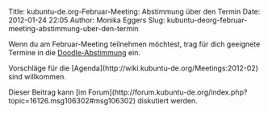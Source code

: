 Title: kubuntu-de.org-Februar-Meeting: Abstimmung über den Termin
Date: 2012-01-24 22:05
Author: Monika Eggers
Slug: kubuntu-deorg-februar-meeting-abstimmung-uber-den-termin

Wenn du am Februar-Meeting teilnehmen möchtest, trag für dich geeignete
Termine in die
[Doodle-Abstimmung](http://www.doodle.com/b8k7a4suh5i29c7r) ein.

</p>
Vorschläge für die [Agenda](http://wiki.kubuntu-de.org/Meetings:2012-02)
sind willkommen.

</p>
Dieser Beitrag kann [im
Forum](http://forum.kubuntu-de.org/index.php?topic=16126.msg106302#msg106302)
diskutiert werden.

</p>

